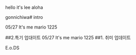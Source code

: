 hello it's lee
aloha

gonnichiwa# intro

05/27 It's me mario 1225

##2.특기 업대이트
05/27 
It's me mario 1225
##1. 취미 업데이트

E.o.DS